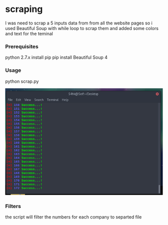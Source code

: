 # scraping

I was need to scrap a 5 inputs data from from all the website pages 
so i used Beautiful Soup with while loop to scrap them and added some colors and text for the teminal


### Prerequisites

python 2.7.x
install pip 
pip install Beautiful Soup 4 

### Usage
python scrap.py

![screenshot](https://raw.githubusercontent.com/S4hk/scraping-data-and-save-in-csv/master/Screenshot%20from%202018-04-12%2007-06-30.png)

### Filters

the script will filter the numbers for each company to separted file
